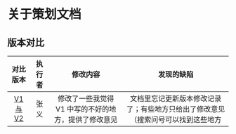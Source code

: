 # 关于策划文档

## 版本对比

|                        对比版本                        | 执行者 |                       修改内容                       |                                    发现的缺陷                                    |
| :----------------------------------------------------: | :----: | :--------------------------------------------------: | :------------------------------------------------------------------------------: |
| [V1 与 V2](https://draftable.com/compare/ltfCpTTZTdTx) |  张义  | 修改了一些我觉得 V1 中写的不好的地方，提供了修改意见 | 文档里忘记更新版本修改记录了；有些地方只给出了修改意见（搜索问号可以找到这些地方 |
